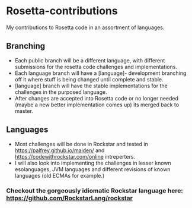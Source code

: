 # Rosetta-contributions
My contributions to Rosetta code in an assortment of languages.

## Branching
- Each public branch will be a different language, with different submissions for the rosetta code challenges and implementations.
- Each language branch will have a [language]- development branching off it where stuff is being changed until complete and stable.
- [language] branch will have the stable implementations for the challenges in the purposed language.
- After changes are accepted into Rosetta code or no longer needed (maybe a new better implementation comes up) its merged back to master.

## Languages
- Most challenges will be done in Rockstar and tested in
https://palfrey.github.io/maiden/
and 
https://codewithrockstar.com/online
intreperters.
- I will also look into implementing the challenges in lesser known esolanguages, JVM languages and different revisions of known languages (old ECMAs for example.)

### Checkout the gorgeously idiomatic Rockstar language here: https://github.com/RockstarLang/rockstar